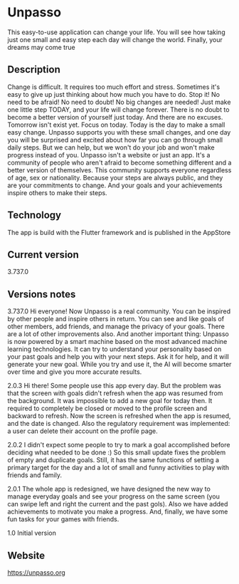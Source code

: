 # Unpasso

This easy-to-use application can change your life. You will see how taking just one small and easy step each day will change the world. Finally, your dreams may come true

## Description

Change is difficult. It requires too much effort and stress. Sometimes it's easy to give up just thinking about how much you have to do. Stop it! No need to be afraid! No need to doubt! No big changes are needed! Just make one little step TODAY, and your life will change forever. There is no doubt to become a better version of yourself just today. And there are no excuses. Tomorrow isn't exist yet. Focus on today. Today is the day to make a small easy change. Unpasso supports you with these small changes, and one day you will be surprised and excited about how far you can go through small daily steps.
But we can help, but we won't do your job and won't make progress instead of you.
Unpasso isn't a website or just an app. It's a community of people who aren't afraid to become something different and a better version of themselves. This community supports everyone regardless of age, sex or nationality. Because your steps are always public, and they are your commitments to change. And your goals and your achievements inspire others to make their steps.

## Technology

The app is build with the Flutter framework and is published in the AppStore

## Current version

3.737.0

## Versions notes

3.737.0
Hi everyone!
Now Unpasso is a real community. You can be inspired by other people and inspire others in return. You can see and like goals of other members, add friends, and manage the privacy of your goals. There are a lot of other improvements also.
And another important thing: Unpasso is now powered by a smart machine based on the most advanced machine learning technologies. It can try to understand your personality based on your past goals and help you with your next steps. Ask it for help, and it will generate your new goal. While you try and use it, the AI will become smarter over time and give you more accurate results.

2.0.3
Hi there! Some people use this app every day. But the problem was that the screen with goals didn't refresh when the app was resumed from the background. It was impossible to add a new goal for today then. It required to completely be closed or moved to the profile screen and backward to refresh. Now the screen is refreshed when the app is resumed, and the date is changed.
Also the regulatory requirement was implemented: a user can delete their account on the profile page.

2.0.2
I didn't expect some people to try to mark a goal accomplished before deciding what needed to be done :)
So this small update fixes the problem of empty and duplicate goals.
Still, it has the same functions of setting a primary target for the day and a lot of small and funny activities to play with friends and family.

2.0.1
The whole app is redesigned, we have designed the new way to manage everyday goals and see your progress on the same screen (you can swipe left and right the current and the past gols). Also we have added achievements to motivate you make a progress.
And, finally, we have some fun tasks for your games with friends.

1.0
Initial version

## Website

https://unpasso.org
